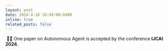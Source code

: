 ```yaml
---
layout: post
date: 2024-4-16 16:49:00-0400
inline: true
related_posts: false
---
```


 &nbsp;🎉🎉 One paper on Autonomous Agent is accepted by the conference **IJCAI 2024**.
